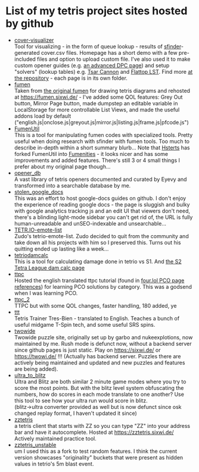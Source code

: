 # List of my tetris project sites hosted by github

- [cover-visualizer](/cover-visualizer)  
    Tool for visualizing - in the form of queue lookup - results of [sfinder](https://github.com/knewjade/solution-finder)-generated cover.csv files. Homepage has a short demo with a few pre-included files and option to upload custom file. I've also used it to make custom opener guides (e.g. [an advanced DPC page](https://swng.github.io/cover-visualizer/dpc_4/)) and setup "solvers" (lookup tables) e.g. [Tsar Cannon](https://swng.github.io/cover-visualizer/tsar_cannon/) and [Flattop LST](https://swng.github.io/cover-visualizer/flattop_lst/). Find more [at the repository](https://github.com/swng/cover-visualizer) - each page is in its own folder.
- [fumen](/fumen)  
    Taken from [the original fumen](https://fumen.zui.jp/) for drawing tetris diagrams and rehosted at https://fumen.sixwi.de/ - I've added some QOL features: Grey Out button, Mirror Page button, made dumpstep an editable variable in LocalStorage for more controllable List Views, and made the useful addons load by default ("english.js|onclose.js|greyout.js|mirror.js|listing.js|frame.js|pfcode.js")
- [FumenUtil](/FumenUtil)  
    This is a tool for manipulating fumen codes with specialized tools. Pretty useful when doing research with sfinder with fumen tools. Too much to describe in-depth within a short summary blurb... Note that [Hsterts](https://github.com/hsterts) has forked FumenUtil into [Fumenities](https://hsterts.github.io/Fumenities/) - it looks nicer and has some improvements and added features. There's still 3 or 4 small things I prefer about my original page though...
- [opener_db](/opener_db)  
    A vast library of tetris openers documented and curated by Eyevy and transformed into a searchable database by me.
- [stolen_google_docs](/stolen_google_docs)  
    This was an effort to host google-docs guides on github. I don't enjoy the experience of reading google docs - the page is sluggish and bulky with google analytics tracking js and an edit UI that viewers don't need, there's a blinding light-mode sidebar you can't get rid of, the URL is fully human-unreadable and unSEO-indexable and unsearchable...
- [TETR.IO-emote-list](/TETR.IO-emote-list)  
    Zudo's tetrio-emote-list. Zudo decided to quit from the community and take down all his projects with him so I preserved this. Turns out his quitting ended up lasting like a week...
- [tetriodamcalc](/tetriodamcalc)  
    This is a tool for calculating damage done in tetrio vs S1. And [the S2 Tetra League dam calc page](https://swng.github.io/tetriodamcalc/s2/)
- [ttpc](/ttpc)  
    Hosted the english translated ttpc tutorial (found in [four.lol PCO page references](https://four.lol/perfect-clears/opener#see-also--references)) for learning PCO solutions by category. This was a godsend when I was learning PCO.
- [ttpc_2](/ttpc_2)  
    TTPC but with some QOL changes, faster handling, 180 added, ye
- [ttt](/ttt)  
    Tetris Trainer Tres-Bien - translated to English. Teaches a bunch of useful midgame T-Spin tech, and some useful SRS spins.
- [twowide](/twowide)  
    Twowide puzzle site, originally set up by garbo and nukeexplotions, now maintained by me. Rush mode is defunct now, without a backend server since github pages is just static. Play on https://sixwi.de/ or https://twowi.de/ !!! (Actually has backend server. Puzzles there are actively being maintained and updated and new puzzles and features are being added).
- [ultra_to_blitz](/ultra_to_blitz)  
    Ultra and Blitz are both similar 2 minute game modes where you try to score the most points. But with the blitz level system obfuscating the numbers, how do scores in each mode translate to one another? Use this tool to see how your ultra run would score in blitz.  
    (blitz->ultra converter provided as well but is now defunct since osk changed replay format, I haven't updated it since)
- [zztetris](/zztetris)  
    a tetris client that starts with ZZ so you can type "ZZ" into your address bar and have it autocomplete. Hosted at https://zztetris.sixwi.de/  
    Actively maintained practice tool.
- [zztetris_unstable](/zztetris_unstable)  
    um I used this as a fork to test random features. I think the current version showcases "originality" buckets that were present as hidden values in tetrio's 5m blast event.